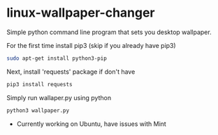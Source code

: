 # linux-wallpaper-changer
Simple python command line program that sets you desktop wallpaper.

For the first time install pip3 (skip if you already have pip3)
```bash
sudo apt-get install python3-pip
```
Next, install 'requests' package if don't have
```bash
pip3 install requests
```

Simply run wallaper.py using python
```bash
python3 wallpaper.py
```

* Currently working on Ubuntu, have issues with Mint